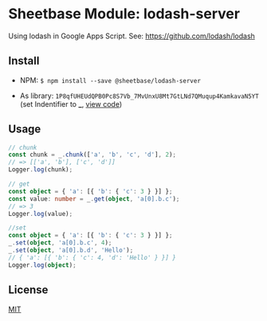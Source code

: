 # Sheetbase Module: lodash-server

Using lodash in Google Apps Script. See: https://github.com/lodash/lodash

## Install

- NPM: ``$ npm install --save @sheetbase/lodash-server``

- As library: ``1P8qfUHEUdQPB0Pc8S7Vb_7MvUnxU8Mt7GtLNd7QMuqup4KamkavaN5YT`` (set Indentifier to **_**, [view code](https://script.google.com/d/1P8qfUHEUdQPB0Pc8S7Vb_7MvUnxU8Mt7GtLNd7QMuqup4KamkavaN5YT/edit?usp=sharing))

## Usage

```ts
// chunk
const chunk = _.chunk(['a', 'b', 'c', 'd'], 2);
// => [['a', 'b'], ['c', 'd']]
Logger.log(chunk);

// get
const object = { 'a': [{ 'b': { 'c': 3 } }] };
const value: number = _.get(object, 'a[0].b.c');
// => 3
Logger.log(value);

//set
const object = { 'a': [{ 'b': { 'c': 3 } }] };
_.set(object, 'a[0].b.c', 4);
_.set(object, 'a[0].b.d', 'Hello');
// { 'a': [{ 'b': { 'c': 4, 'd': 'Hello' } }] }
Logger.log(object);
```

## License

[MIT][license-url]

[license-url]: https://github.com/sheetbase/module-lodash-server/blob/master/LICENSE